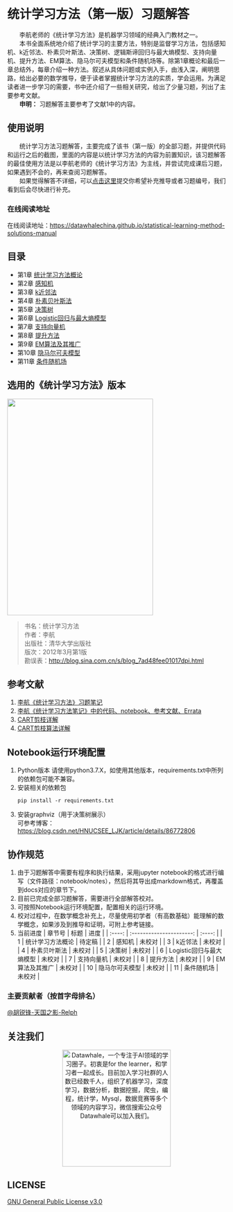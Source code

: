 # 统计学习方法（第一版）习题解答
&emsp;&emsp;李航老师的《统计学习方法》是机器学习领域的经典入门教材之一。  
&emsp;&emsp;本书全面系统地介绍了统计学习的主要方法，特别是监督学习方法，包括感知机、k近邻法、朴素贝叶斯法、决策树、逻辑斯谛回归与最大熵模型、支持向量机、提升方法、EM算法、隐马尔可夫模型和条件随机场等。除第1章概论和最后一章总结外，每章介绍一种方法。叙述从具体问题或实例入手，由浅入深，阐明思路，给出必要的数学推导，便于读者掌握统计学习方法的实质，学会运用。为满足读者进一步学习的需要，书中还介绍了一些相关研究，给出了少量习题，列出了主要参考文献。  
&emsp;&emsp;**申明：** 习题解答主要参考了文献1中的内容。

## 使用说明
&emsp;&emsp;统计学习方法习题解答，主要完成了该书（第一版）的全部习题，并提供代码和运行之后的截图，里面的内容是以统计学习方法的内容为前置知识，该习题解答的最佳使用方法是以李航老师的《统计学习方法》为主线，并尝试完成课后习题，如果遇到不会的，再来查阅习题解答。  
&emsp;&emsp;如果觉得解答不详细，可以[点击这里](https://github.com/datawhalechina/statistical-learning-method-solutions-manual/issues)提交你希望补充推导或者习题编号，我们看到后会尽快进行补充。

### 在线阅读地址
在线阅读地址：https://datawhalechina.github.io/statistical-learning-method-solutions-manual

## 目录
- 第1章 [统计学习方法概论](https://datawhalechina.github.io/statistical-learning-method-solutions-manual/#/chapter01/chapter01)
- 第2章 [感知机](https://datawhalechina.github.io/statistical-learning-method-solutions-manual/#/chapter02/chapter02)
- 第3章 [k近邻法](https://datawhalechina.github.io/statistical-learning-method-solutions-manual/#/chapter03/chapter03)
- 第4章 [朴素贝叶斯法](https://datawhalechina.github.io/statistical-learning-method-solutions-manual/#/chapter04/chapter04)
- 第5章 [决策树](https://datawhalechina.github.io/statistical-learning-method-solutions-manual/#/chapter05/chapter05)
- 第6章 [Logistic回归与最大熵模型](https://datawhalechina.github.io/statistical-learning-method-solutions-manual/#/chapter06/chapter06)
- 第7章 [支持向量机](https://datawhalechina.github.io/statistical-learning-method-solutions-manual/#/chapter07/chapter07)
- 第8章 [提升方法](https://datawhalechina.github.io/statistical-learning-method-solutions-manual/#/chapter08/chapter08)
- 第9章 [EM算法及其推广](https://datawhalechina.github.io/statistical-learning-method-solutions-manual/#/chapter09/chapter09)
- 第10章 [隐马尔可夫模型](https://datawhalechina.github.io/statistical-learning-method-solutions-manual/#/chapter10/chapter10)
- 第11章 [条件随机场](https://datawhalechina.github.io/statistical-learning-method-solutions-manual/#/chapter11/chapter11)

## 选用的《统计学习方法》版本
<img src="https://github.com/datawhalechina/statistical-learning-method-solutions-manual/blob/master/res/statistical-learning-method-book.jpg?raw=true" width="336" height= "500">


> 书名：统计学习方法<br/>
> 作者：李航<br/>
> 出版社：清华大学出版社<br/>
> 版次：2012年3月第1版<br/>
> 勘误表：http://blog.sina.com.cn/s/blog_7ad48fee01017dpi.html<br/>

## 参考文献
1. [李航《统计学习方法》习题笔记](https://sine-x.com/statistical-learning-method)
2. [李航《统计学习方法笔记》中的代码、notebook、参考文献、Errata](https://github.com/SmirkCao/Lihang)  
3. [CART剪枝详解](https://blog.csdn.net/wjc1182511338/article/details/76793164)
4. [CART剪枝算法详解](http://www.pianshen.com/article/1752163397/)

## Notebook运行环境配置
1. Python版本
   请使用python3.7.X，如使用其他版本，requirements.txt中所列的依赖包可能不兼容。
2. 安装相关的依赖包
    ```shell
    pip install -r requirements.txt
    ```
3. 安装graphviz（用于决策树展示）  
    可参考博客：https://blog.csdn.net/HNUCSEE_LJK/article/details/86772806

## 协作规范
1. 由于习题解答中需要有程序和执行结果，采用jupyter notebook的格式进行编写（文件路径：notebook/notes），然后将其导出成markdown格式，再覆盖到docs对应的章节下。
2. 目前已完成全部习题解答，需要进行全部解答校对。
3. 可按照Notebook运行环境配置，配置相关的运行环境。
4. 校对过程中，在数学概念补充上，尽量使用初学者（有高数基础）能理解的数学概念，如果涉及到推导和证明，可附上参考链接。
5. 当前进度
| 章节号 |           标题           |  进度  |
| :----: | :----------------------: | :----: |
|   1    |     统计学习方法概论     | 待定稿 |
|   2    |          感知机          | 未校对 |
|   3    |         k近邻法          | 未校对 |
|   4    |       朴素贝叶斯法       | 未校对 |
|   5    |          决策树          | 未校对 |
|   6    | Logistic回归与最大熵模型 | 未校对 |
|   7    |        支持向量机        | 未校对 |
|   8    |         提升方法         | 未校对 |
|   9    |      EM算法及其推广      | 未校对 |
|   10   |      隐马尔可夫模型      | 未校对 |
|   11   |        条件随机场        | 未校对 |




### 主要贡献者（按首字母排名）
 [@胡锐锋-天国之影-Relph](https://github.com/Relph1119)

## 关注我们
<div align=center><img src="https://raw.githubusercontent.com/datawhalechina/pumpkin-book/master/res/qrcode.jpeg" width = "250" height = "270" alt="Datawhale，一个专注于AI领域的学习圈子。初衷是for the learner，和学习者一起成长。目前加入学习社群的人数已经数千人，组织了机器学习，深度学习，数据分析，数据挖掘，爬虫，编程，统计学，Mysql，数据竞赛等多个领域的内容学习，微信搜索公众号Datawhale可以加入我们。"></div>

## LICENSE
[GNU General Public License v3.0](https://github.com/datawhalechina/statistical-learning-method-solutions-manual/blob/master/LICENSE)